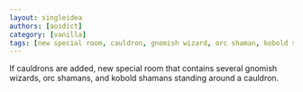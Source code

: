 ```yaml
---
layout: singleidea
authors: [aosdict]
category: [vanilla]
tags: [new special room, cauldron, gnomish wizard, orc shaman, kobold shaman]
---
```

If cauldrons are added, new special room that contains several gnomish wizards, orc shamans, and kobold shamans standing around a cauldron.
